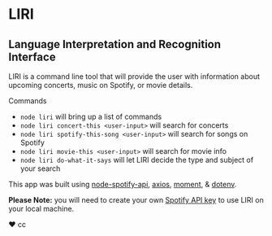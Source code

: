 # LIRI

## Language Interpretation and Recognition Interface

LIRI is a command line tool that will provide the user with information about upcoming concerts, music on Spotify, or movie details.

Commands
* `node liri` will bring up a list of commands
* `node liri concert-this <user-input>` will search for concerts
* `node liri spotify-this-song <user-input>` will search for songs on Spotify
* `node liri movie-this <user-input>` will search for movie info
* `node liri do-what-it-says` will let LIRI decide the type and subject of your search

This app was built  using [node-spotify-api](https://www.npmjs.com/package/node-spotify-api), [axios](https://www.npmjs.com/package/axios), [moment](https://www.npmjs.com/package/moment), & [dotenv](https://www.npmjs.com/package/dotenv).

**Please Note:** you will need to create your own [Spotify API key](https://developer.spotify.com/) to use LIRI on your local machine.

♥︎ cc